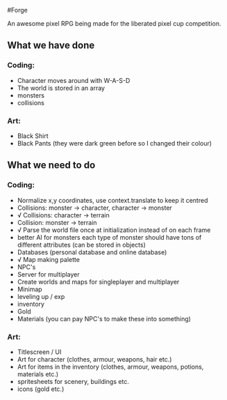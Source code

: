 #Forge

An awesome pixel RPG being made for the liberated pixel cup competition.

## What we have done

### Coding:

- Character moves around with W-A-S-D
- The world is stored in an array
- monsters
- collisions

### Art:

- Black Shirt
- Black Pants (they were dark green before so I changed their colour)

## What we need to do

### Coding:

- Normalize x,y coordinates, use context.translate to keep it centred
- Collisions: monster -> character, character -> monster
- √ Collisions: character -> terrain
- Collision: monster -> terrain
- √ Parse the world file once at initialization instead of on each frame
- better AI for monsters each type of monster should have tons of different attributes (can be stored in objects)
- Databases (personal database and online database)
- √ Map making palette
- NPC's
- Server for multiplayer
- Create worlds and maps for singleplayer and multiplayer
- Minimap
- leveling up / exp
- inventory
- Gold
- Materials (you can pay NPC's to make these into something)


### Art:

- Titlescreen / UI
- Art for character (clothes, armour, weapons, hair etc.)
- Art for items in the inventory (clothes, armour, weapons, potions, materials etc.)
- spritesheets for scenery, buildings etc.
- icons (gold etc.)